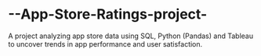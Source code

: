 # --App-Store-Ratings-project-
A project analyzing app store data using SQL, Python (Pandas) and Tableau to uncover trends in app performance and user satisfaction.
